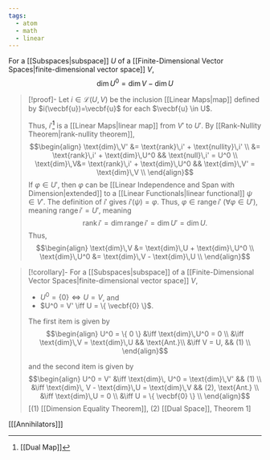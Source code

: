 ```yaml
---
tags:
  - atom
  - math
  - linear
---
```

For a [[Subspaces|subspace]] $U$ of a [[Finite-Dimensional Vector Spaces|finite-dimensional vector space]] $V$,
$$\text{dim}\,U^0 = \text{dim}\,V - \text{dim}\,U$$

> [!proof]-
> Let $i \in \mathcal{L}(U,V)$ be the inclusion [[Linear Maps|map]] defined by $i(\vecbf{u})=\vecbf{u}$ for each $\vecbf{u} \in U$.
> 
> Thus, $i'$[^1] is a [[Linear Maps|linear map]] from $V'$ to $U'$. By [[Rank-Nullity Theorem|rank-nullity theorem]],
> $$\begin{align}
> 	\text{dim}\,V' &= \text{rank}\,i' + \text{nullity}\,i' \\
> 	&= \text{rank}\,i' + \text{dim}\,U^0 && \text{null}\,i' = U^0 \\
> 	\text{dim}\,V&= \text{rank}\,i' + \text{dim}\,U^0 && \text{dim}\,V' = \text{dim}\,V \\
> \end{align}$$
> If $\varphi \in U'$, then $\varphi$ can be [[Linear Independence and Span with Dimension|extended]] to a [[Linear Functionals|linear functional]] $\psi \in V'$. The definition of $i'$ gives $i'(\psi) = \varphi$. Thus, $\varphi \in\text{range}\,i'$ ($\forall \varphi \in U'$), meaning $\text{range}\,i'=U'$, meaning
> $$\text{rank}\,i' = \text{dim}\,\text{range}\,i' = \text{dim}\,U' = \text{dim}\, U.$$
> Thus,
> $$\begin{align}
> 	\text{dim}\,V &= \text{dim}\,U + \text{dim}\,U^0 \\
> 	\text{dim}\,U^0 &= \text{dim}\,V - \text{dim}\,U \\
> \end{align}$$

> [!corollary]- For a [[Subspaces|subspace]] of a [[Finite-Dimensional Vector Spaces|finite-dimensional vector space]] $V$, <ul style="margin-top:0.5em"><li> $U^0 = \{ 0 \} \iff U = V$, and <li> $U^0 = V' \iff U = \{ \vecbf{0} \}$.</ul>
> The first item is given by
> $$\begin{align}
> 	U^0 = \{ 0 \} &\iff \text{dim}\,U^0 = 0 \\
> 	&\iff \text{dim}\,V = \text{dim}\,U && \text{Ant.}\\
> 	&\iff V = U, && (1) \\
> \end{align}$$
> 
> and the second item is given by
> $$\begin{align}
> 	U^0 = V' &\iff \text{dim}\, U^0 = \text{dim}\,V' && (1) \\
> 	&\iff \text{dim}\, V - \text{dim}\,U = \text{dim}\,V && (2), \text{Ant.} \\
> 	&\iff \text{dim}\,U = 0 \\
> 	&\iff U = \{ \vecbf{0} \} \\
> \end{align}$$
> \[$(1)$ [[Dimension Equality Theorem]], $(2)$ [[Dual Space]], Theorem 1\]


\[[[Annihilators]]\]

[^1]: [[Dual Map]]
